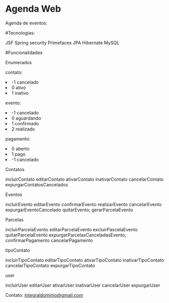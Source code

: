 # Agenda Web
Agenda de eventos:

#Tecnologias:

JSF
Spring security
Primefaces
JPA
Hibernate
MySQL


#Funcionalidades

Enumerados

contato: 
<li>-1 cancelado</li>
<li>0 ativo </li>
<li>1 inativo </li>

evento: 
<li>-1 cancelado</li> 
<li>0 aguardando </li>
<li>1 confirmado </li>
<li>2 realizado </li>

pagamento: 
<li>0 aberto </li>
<li>1 pago </li>
<li>-1 cancelado</li>

Contatos

incluirContato
editarContato
ativarContato
inativarContato
cancelarContato
expurgarContatosCancelados

Eventos

incluirEvento
editarEvento
confirmarEvento
realizarEvento
cancelarEvento
expurgarEventoCancelado
quitarEvento;
gerarParcelaEvento

Parcelas

incluirParcelaEvento
editarParcelaEvento
excluirPascelaEvento
quitarParcelaEvento
expurgarParcelasCanceladasEvento;
confirmarPagamento
cancelarPagamento

tipoContato

incluirTipoContato
editarTipoContato
ativarTipoContato
inativarTipoContato
cancelarTipoContato
expurgarTipoContato

user

incluirUser
editarUser
ativarUser
inativarUser
cancelarUser
expurgarUser


Contato: integraldominio@gmail.com

